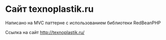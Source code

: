 # Сайт texnoplastik.ru
Написано на MVC паттерне с использованием библиотеки RedBeanPHP

Ссылка на сайт http://texnoplastik.ru/
